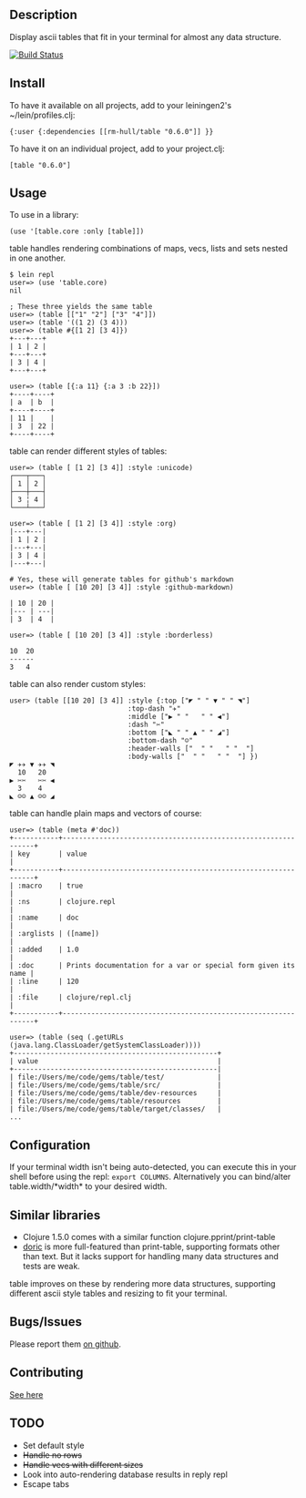 ## Description

Display ascii tables that fit in your terminal for almost any data structure.

[![Build Status](https://travis-ci.org/rm-hull/table.png?branch=master)](https://travis-ci.org/rm-hull/table)

## Install

To have it available on all projects, add to your leiningen2's ~/lein/profiles.clj:

    {:user {:dependencies [[rm-hull/table "0.6.0"]] }}

To have it on an individual project, add to your project.clj:

    [table "0.6.0"]

## Usage

To use in a library:

    (use '[table.core :only [table]])

table handles rendering combinations of maps, vecs, lists and sets nested in one another.

    $ lein repl
    user=> (use 'table.core)
    nil

    ; These three yields the same table
    user=> (table [["1" "2"] ["3" "4"]])
    user=> (table '((1 2) (3 4)))
    user=> (table #{[1 2] [3 4]})
    +---+---+
    | 1 | 2 |
    +---+---+
    | 3 | 4 |
    +---+---+

    user=> (table [{:a 11} {:a 3 :b 22}])
    +----+----+
    | a  | b  |
    +----+----+
    | 11 |    |
    | 3  | 22 |
    +----+----+

table can render different styles of tables:

    user=> (table [ [1 2] [3 4]] :style :unicode)
    ┌───┬───┐
    │ 1 │ 2 │
    ├───┼───┤
    │ 3 ╎ 4 │
    └───┴───┘

    user=> (table [ [1 2] [3 4]] :style :org)
    |---+---|
    | 1 | 2 |
    |---+---|
    | 3 | 4 |
    |---+---|

    # Yes, these will generate tables for github's markdown
    user=> (table [ [10 20] [3 4]] :style :github-markdown)

    | 10 | 20 |
    |--- | ---|
    | 3  | 4  |

    user=> (table [ [10 20] [3 4]] :style :borderless)

    10  20
    ------
    3   4

table can also render custom styles:

    user> (table [[10 20] [3 4]] :style {:top ["◤ " " ▼ " " ◥"]
                                 :top-dash "✈︎"
                                 :middle ["▶︎ " "   " " ◀︎"]
                                 :dash "✂︎"
                                 :bottom ["◣ " " ▲ " " ◢"]
                                 :bottom-dash "☺︎"
                                 :header-walls ["  " "   " "  "]
                                 :body-walls ["  " "   " "  "] })
    ◤ ✈︎✈︎ ▼ ✈︎✈︎ ◥
      10   20
    ▶︎ ✂︎✂︎   ✂︎✂︎ ◀︎
      3    4
    ◣ ☺︎☺︎ ▲ ☺︎☺︎ ◢

table can handle plain maps and vectors of course:

    user=> (table (meta #'doc))
    +-----------+---------------------------------------------------------------+
    | key       | value                                                         |
    +-----------+---------------------------------------------------------------+
    | :macro    | true                                                          |
    | :ns       | clojure.repl                                                  |
    | :name     | doc                                                           |
    | :arglists | ([name])                                                      |
    | :added    | 1.0                                                           |
    | :doc      | Prints documentation for a var or special form given its name |
    | :line     | 120                                                           |
    | :file     | clojure/repl.clj                                              |
    +-----------+---------------------------------------------------------------+

    user=> (table (seq (.getURLs (java.lang.ClassLoader/getSystemClassLoader))))
    +--------------------------------------------------+
    | value                                            |
    +--------------------------------------------------|
    | file:/Users/me/code/gems/table/test/             |
    | file:/Users/me/code/gems/table/src/              |
    | file:/Users/me/code/gems/table/dev-resources     |
    | file:/Users/me/code/gems/table/resources         |
    | file:/Users/me/code/gems/table/target/classes/   |
    ...

## Configuration

If your terminal width isn't being auto-detected, you can execute this in your shell before using
the repl: `export COLUMNS`. Alternatively you can bind/alter table.width/\*width\* to your desired
width.

## Similar libraries
* Clojure 1.5.0 comes with a similar function clojure.pprint/print-table
* [doric](https://github.com/joegallo/doric) is more full-featured than print-table, supporting formats other than text. But it lacks support for handling many data structures and tests are weak.

table improves on these by rendering more data structures, supporting
different ascii style tables and resizing to fit your terminal.

## Bugs/Issues
Please report them [on github](http://github.com/cldwalker/table/issues).

## Contributing
[See here](http://tagaholic.me/contributing.html)

## TODO
* Set default style
* ~~Handle no rows~~
* ~~Handle vecs with different sizes~~
* Look into auto-rendering database results in reply repl
* Escape tabs
